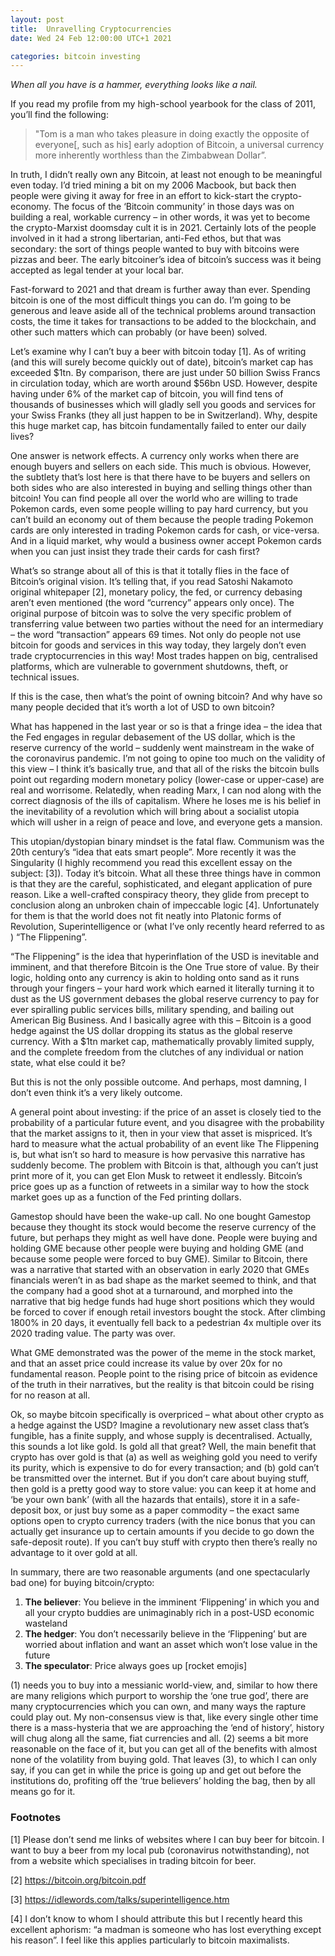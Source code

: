 ```yaml
---
layout: post
title:  Unravelling Cryptocurrencies
date: Wed 24 Feb 12:00:00 UTC+1 2021

categories: bitcoin investing
---
```

*When all you have is a hammer, everything looks like a nail.*

If you read my profile from my high-school yearbook for the class of 2011, you’ll find the following:

> "Tom is a man who takes pleasure in doing exactly the opposite of everyone[, such as his] early adoption of Bitcoin, a universal currency more inherently worthless than the Zimbabwean Dollar”. 

In truth, I didn’t really own any Bitcoin, at least not enough to be meaningful even today. I’d tried mining a bit on my 2006 Macbook, but back then people were giving it away for free in an effort to kick-start the crypto-economy. The focus of the ‘Bitcoin community’ in those days was on building a real, workable currency – in other words, it was yet to become the crypto-Marxist doomsday cult it is in 2021. Certainly lots of the people involved in it had a strong libertarian, anti-Fed ethos, but that was secondary: the sort of things people wanted to buy with bitcoins were pizzas and beer. The early bitcoiner’s idea of bitcoin’s success was it being accepted as legal tender at your local bar. 

Fast-forward to 2021 and that dream is further away than ever. Spending bitcoin is one of the most difficult things you can do. I’m going to be generous and leave aside all of the technical problems around transaction costs, the time it takes for transactions to be added to the blockchain, and other such matters which can probably (or have been) solved. 

Let’s examine why I can’t buy a beer with bitcoin today [1]. As of writing (and this will surely become quickly out of date), bitcoin’s market cap has exceeded $1tn. By comparison, there are just under 50 billion Swiss Francs in circulation today, which are worth around $56bn USD. However, despite having under 6% of the market cap of bitcoin, you will find tens of thousands of businesses which will gladly sell you goods and services for your Swiss Franks (they all just happen to be in Switzerland). Why, despite this huge market cap, has bitcoin fundamentally failed to enter our daily lives? 

One answer is network effects. A currency only works when there are enough buyers and sellers on each side. This much is obvious. However, the subtlety that’s lost here is that there have to be buyers and sellers on both sides who are also interested in buying and selling things other than bitcoin! You can find people all over the world who are willing to trade Pokemon cards, even some people willing to pay hard currency, but you can’t build an economy out of them because the people trading Pokemon cards are only interested in trading Pokemon cards for cash, or vice-versa. And in a liquid market, why would a business owner accept Pokemon cards when you can just insist they trade their cards for cash first? 

What’s so strange about all of this is that it totally flies in the face of Bitcoin’s original vision. It’s telling that, if you read Satoshi Nakamoto original whitepaper [2], monetary policy, the fed, or currency debasing aren’t even mentioned (the word “currency” appears only once). The original purpose of bitcoin was to solve the very specific problem of transferring value between two parties without the need for an intermediary – the word “transaction” appears 69 times. Not only do people not use bitcoin for goods and services in this way today, they largely don’t even trade cryptocurrencies in this way! Most trades happen on big, centralised platforms, which are vulnerable to government shutdowns, theft, or technical issues. 

If this is the case, then what’s the point of owning bitcoin? And why have so many people decided that it’s worth a lot of USD to own bitcoin? 

What has happened in the last year or so is that a fringe idea – the idea that the Fed engages in regular debasement of the US dollar, which is the reserve currency of the world – suddenly went mainstream in the wake of the coronavirus pandemic. I’m not going to opine too much on the validity of this view – I think it’s basically true, and that all of the risks the bitcoin bulls point out regarding modern monetary policy (lower-case or upper-case) are real and worrisome. Relatedly, when reading Marx, I can nod along with the correct diagnosis of the ills of capitalism. Where he loses me is his belief in the inevitability of a revolution which will bring about a socialist utopia which will usher in a reign of peace and love, and everyone gets a mansion. 

This utopian/dystopian binary mindset is the fatal flaw. Communism was the 20th century’s “idea that eats smart people”. More recently it was the Singularity (I highly recommend you read this excellent essay on the subject: [3]). Today it’s bitcoin. What all these three things have in common is that they are the careful, sophisticated, and elegant application of pure reason. Like a well-crafted conspiracy theory, they glide from precept to conclusion along an unbroken chain of impeccable logic [4]. Unfortunately for them is that the world does not fit neatly into Platonic forms of Revolution, Superintelligence or (what I’ve only recently heard referred to as ) “The Flippening”. 

“The Flippening” is the idea that hyperinflation of the USD is inevitable and imminent, and that therefore Bitcoin is the One True store of value. By their logic, holding onto any currency is akin to holding onto sand as it runs through your fingers – your hard work which earned it literally turning it to dust as the US government debases the global reserve currency to pay for ever spiralling public services bills, military spending, and bailing out American Big Business. And I basically agree with this – Bitcoin is a good hedge against the US dollar dropping its status as the global reserve currency. With a $1tn market cap, mathematically provably limited supply, and the complete freedom from the clutches of any individual or nation state, what else could it be? 

But this is not the only possible outcome. And perhaps, most damning, I don’t even think it’s a very likely outcome. 

A general point about investing: if the price of an asset is closely tied to the probability of a particular future event, and you disagree with the probability that the market assigns to it, then in your view that asset is mispriced. It’s hard to measure what the actual probability of an event like The Flippening is, but what isn’t so hard to measure is how pervasive this narrative has suddenly become. The problem with Bitcoin is that, although you can’t just print more of it, you can get Elon Musk to retweet it endlessly. Bitcoin’s price goes up as a function of retweets in a similar way to how the stock market goes up as a function of the Fed printing dollars. 

Gamestop should have been the wake-up call. No one bought Gamestop because they thought its stock would become the reserve currency of the future, but perhaps they might as well have done. People were buying and holding GME because other people were buying and holding GME (and because some people were forced to buy GME). Similar to Bitcoin, there was a narrative that started with an observation in early 2020 that GMEs financials weren’t in as bad shape as the market seemed to think, and that the company had a good shot at a turnaround, and morphed into the narrative that big hedge funds had huge short positions which they would be forced to cover if enough retail investors bought the stock. After climbing 1800% in 20 days, it eventually fell back to a pedestrian 4x multiple over its 2020 trading value. The party was over.

What GME demonstrated was the power of the meme in the stock market, and that an asset price could increase its value by over 20x for no fundamental reason. People point to the rising price of bitcoin as evidence of the truth in their narratives, but the reality is that bitcoin could be rising for no reason at all.

Ok, so maybe bitcoin specifically is overpriced – what about other crypto as a hedge against the USD? Imagine a revolutionary new asset class that’s fungible, has a finite supply, and whose supply is decentralised. Actually, this sounds a lot like gold. Is gold all that great? Well, the main benefit that crypto has over gold is that (a) as well as weighing gold you need to verify its purity, which is expensive to do for every transaction; and (b) gold can’t be transmitted over the internet. But if you don’t care about buying stuff, then gold is a pretty good way to store value: you can keep it at home and ‘be your own bank’ (with all the hazards that entails), store it in a safe-deposit box, or just buy some as a paper commodity – the exact same options open to crypto currency traders (with the nice bonus that you can actually get insurance up to certain amounts if you decide to go down the safe-deposit route). If you can’t buy stuff with crypto then there’s really no advantage to it over gold at all.

In summary, there are two reasonable arguments (and one spectacularly bad one) for buying bitcoin/crypto:

1.	**The believer**: You believe in the imminent ‘Flippening’ in which you and all your crypto buddies are unimaginably rich in a post-USD economic wasteland
2.	**The hedger**: You don’t necessarily believe in the ‘Flippening’ but are worried about inflation and want an asset which won’t lose value in the future
3.	**The speculator**: Price always goes up [rocket emojis]

(1) needs you to buy into a messianic world-view, and, similar to how there are many religions which purport to worship the ‘one true god’, there are many cryptocurrencies which you can own, and many ways the rapture could play out. My non-consensus view is that, like every single other time there is a mass-hysteria that we are approaching the ‘end of history’, history will chug along all the same, fiat currencies and all. (2) seems a bit more reasonable on the face of it, but you can get all of the benefits with almost none of the volatility from buying gold. That leaves (3), to which I can only say, if you can get in while the price is going up and get out before the institutions do, profiting off the ‘true believers’ holding the bag, then by all means go for it. 

### Footnotes

[1] Please don’t send me links of websites where I can buy beer for bitcoin. I want to buy a beer from my local pub (coronavirus notwithstanding), not from a website which specialises in trading bitcoin for beer.

[2] https://bitcoin.org/bitcoin.pdf

[3] https://idlewords.com/talks/superintelligence.htm

[4] I don’t know to whom I should attribute this but I recently heard this excellent aphorism: “a madman is someone who has lost everything except his reason”. I feel like this applies particularly to bitcoin maximalists.
